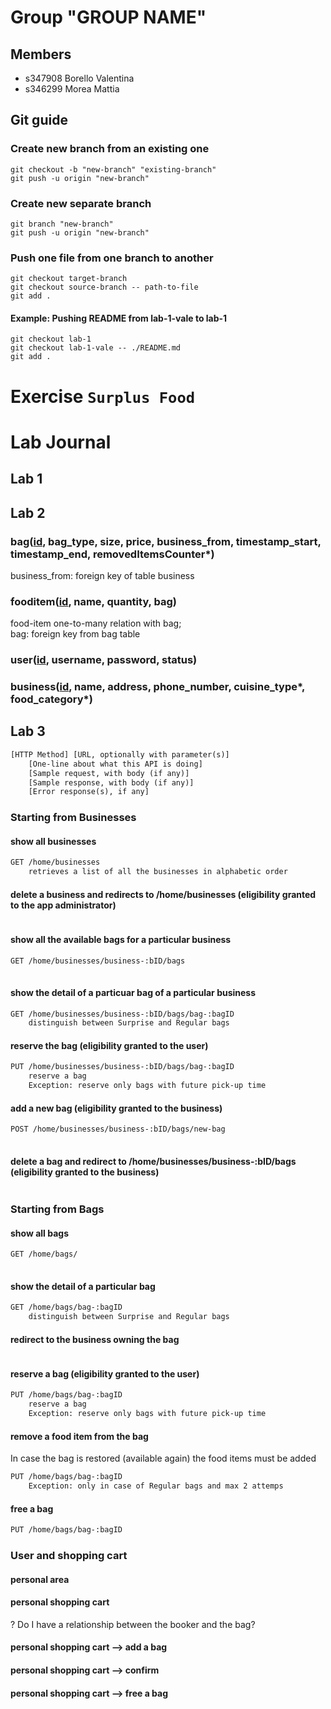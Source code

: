 # Group "GROUP NAME"

## Members
- s347908 Borello Valentina
- s346299 Morea Mattia

## Git guide
### Create new branch from an existing one
```pwsh
git checkout -b "new-branch" "existing-branch"
git push -u origin "new-branch"
```
### Create new separate branch
```pwsh
git branch "new-branch"
git push -u origin "new-branch"
```

### Push one file from one branch to another
```pwsh
git checkout target-branch
git checkout source-branch -- path-to-file
git add .
```
#### Example: Pushing README from lab-1-vale to lab-1
```pwsh
git checkout lab-1
git checkout lab-1-vale -- ./README.md
git add .
```

# Exercise ```Surplus Food```

# Lab Journal
## Lab **1**

## Lab 2
### bag(<u>id</u>, bag_type, size, price, business_from, timestamp_start, timestamp_end, removedItemsCounter*)
business_from: foreign key of table business
### fooditem(<u>id</u>, name, quantity, bag)
food-item one-to-many relation with bag;     
bag: foreign key from bag table
### user(<u>id</u>, username, password, status)  
### business(<u>id</u>, name, address, phone_number, cuisine_type*, food_category*)  

## Lab 3
```txt
[HTTP Method] [URL, optionally with parameter(s)] 
    [One-line about what this API is doing] 
    [Sample request, with body (if any)] 
    [Sample response, with body (if any)] 
    [Error response(s), if any]
```
### Starting from Businesses
#### show all businesses
```txt
GET /home/businesses
    retrieves a list of all the businesses in alphabetic order

```
#### delete a business and redirects to /home/businesses (eligibility granted to the app administrator)
```txt

```
#### show all the available bags for a particular business
```txt
GET /home/businesses/business-:bID/bags
    
```
#### show the detail of a particuar bag of a particular business
```txt
GET /home/businesses/business-:bID/bags/bag-:bagID
    distinguish between Surprise and Regular bags     
```
#### reserve the bag (eligibility granted to the user)
```txt
PUT /home/businesses/business-:bID/bags/bag-:bagID
    reserve a bag
    Exception: reserve only bags with future pick-up time 
```
#### add a new bag (eligibility granted to the business)
```txt
POST /home/businesses/business-:bID/bags/new-bag
    
```
#### delete a bag and redirect to /home/businesses/business-:bID/bags (eligibility granted to the business)
```txt

```
### Starting from Bags
#### show all bags
```txt
GET /home/bags/
    
```
#### show the detail of a particular bag
```txt
GET /home/bags/bag-:bagID
    distinguish between Surprise and Regular bags     
```
#### redirect to the business owning the bag
```txt

```
#### reserve a bag (eligibility granted to the user)
```txt
PUT /home/bags/bag-:bagID
    reserve a bag
    Exception: reserve only bags with future pick-up time 
```
#### remove a food item from the bag
In case the bag is restored (available again) the food items must be added 
```txt
PUT /home/bags/bag-:bagID
    Exception: only in case of Regular bags and max 2 attemps 
```
#### free a bag
```txt
PUT /home/bags/bag-:bagID
```
### User and shopping cart
#### personal area
#### personal shopping cart
? Do I have a relationship between the booker and the bag?
#### personal shopping cart --> add a bag
#### personal shopping cart --> confirm
#### personal shopping cart --> free a bag